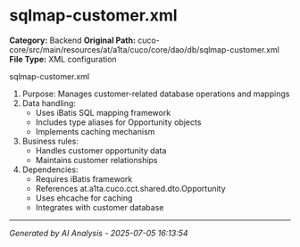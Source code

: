 # sqlmap-customer.xml

**Category:** Backend
**Original Path:** cuco-core/src/main/resources/at/a1ta/cuco/core/dao/db/sqlmap-customer.xml
**File Type:** XML configuration

sqlmap-customer.xml
1. Purpose: Manages customer-related database operations and mappings
2. Data handling:
   - Uses iBatis SQL mapping framework
   - Includes type aliases for Opportunity objects
   - Implements caching mechanism
3. Business rules:
   - Handles customer opportunity data
   - Maintains customer relationships
4. Dependencies:
   - Requires iBatis framework
   - References at.a1ta.cuco.cct.shared.dto.Opportunity
   - Uses ehcache for caching
   - Integrates with customer database

---
*Generated by AI Analysis - 2025-07-05 16:13:54*
